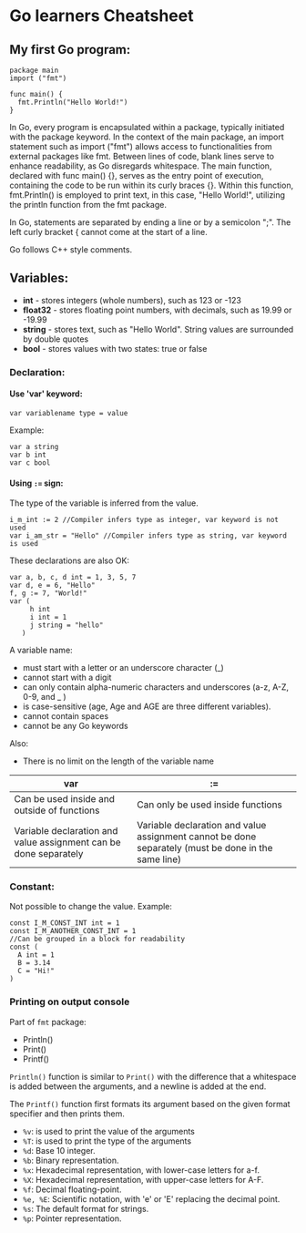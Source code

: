 # Go learners Cheatsheet


## My first Go program:

```
package main
import ("fmt")

func main() {
  fmt.Println("Hello World!")
}
```
In Go, every program is encapsulated within a package, typically initiated with the package keyword. In the context of the main package, an import statement such as import ("fmt") allows access to functionalities from external packages like fmt. Between lines of code, blank lines serve to enhance readability, as Go disregards whitespace. The main function, declared with func main() {}, serves as the entry point of execution, containing the code to be run within its curly braces {}. Within this function, fmt.Println() is employed to print text, in this case, "Hello World!", utilizing the println function from the fmt package.

In Go, statements are separated by ending a line or by a semicolon ";". The left curly bracket { cannot come at the start of a line.

Go follows C++ style comments.

 ## Variables:

 
- **int** - stores integers (whole numbers), such as 123 or -123
- **float32** - stores floating point numbers, with decimals, such as 19.99 or -19.99
- **string** - stores text, such as "Hello World". String values are surrounded by double quotes
- **bool** - stores values with two states: true or false

### Declaration:
#### Use 'var' keyword:

```
var variablename type = value
```
Example:

```
var a string
var b int
var c bool
```
#### Using `:=` sign:
The type of the variable is inferred from the value.

```
i_m_int := 2 //Compiler infers type as integer, var keyword is not used
var i_am_str = "Hello" //Compiler infers type as string, var keyword is used
```
These declarations are also OK:

```
var a, b, c, d int = 1, 3, 5, 7
var d, e = 6, "Hello"
f, g := 7, "World!"
var (
     h int
     i int = 1
     j string = "hello"
   )
```

A variable name:
- must start with a letter or an underscore character (_)
- cannot start with a digit
- can only contain alpha-numeric characters and underscores (a-z, A-Z, 0-9, and _ )
- is case-sensitive (age, Age and AGE are three different variables).
- cannot contain spaces
- cannot be any Go keywords
    
Also:
- There is no limit on the length of the variable name



 var  |	:=
 --- | ---
Can be used inside and outside of functions |	Can only be used inside functions
Variable declaration and value assignment can be done separately | Variable declaration and value assignment cannot be done separately (must be done in the same line)

### Constant:
Not possible to change the value.
Example:

```
const I_M_CONST_INT int = 1
const I_M_ANOTHER_CONST_INT = 1
//Can be grouped in a block for readability
const (
  A int = 1
  B = 3.14
  C = "Hi!"
)
```

### Printing on output console

Part of `fmt` package:

- Println() 
- Print()
- Printf()

`Println()` function is similar to `Print()` with the difference that a whitespace is added between the arguments, and a newline is added at the end.

The `Printf()` function first formats its argument based on the given format specifier and then prints them.

- `%v`: is used to print the value of the arguments
- `%T`: is used to print the type of the arguments
- `%d`: Base 10 integer.
- `%b`: Binary representation.
- `%x`: Hexadecimal representation, with lower-case letters for a-f.
- `%X`: Hexadecimal representation, with upper-case letters for A-F.
- `%f`: Decimal floating-point.
- `%e, %E`: Scientific notation, with 'e' or 'E' replacing the decimal point.
- `%s`: The default format for strings.
- `%p`: Pointer representation.




